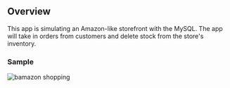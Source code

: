 ## Overview

This app is simulating an Amazon-like storefront with the MySQL. The app will take in orders from customers and delete stock from the store's inventory.

### Sample

![bamazon shopping](https://i.imgur.com/T3Szzrm.gif)
